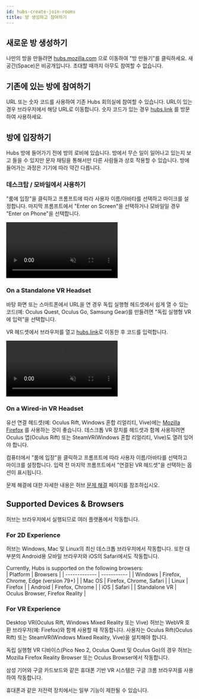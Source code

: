 ```yaml
---
id: hubs-create-join-rooms
title: 방 생성하고 참여하기
---
```


## 새로운 방 생성하기
나만의 방을 만들려면 [hubs.mozilla.com](https://hubs.mozilla.com/) 으로 이동하여 "방 만들기"를 클릭하세요. 새 공간(Space)은 비공개입니다. 초대할 때까지 아무도 참여할 수 없습니다.

## 기존에 있는 방에 참여하기
URL 또는 숫자 코드를 사용하여 기존 Hubs 회의실에 참여할 수 있습니다. URL이 있는 경우 브라우저에서 해당 URL로 이동합니다. 숫자 코드가 있는 경우 [hubs.link](https://hubs.link) 를 방문하여 사용하세요.

## 방에 입장하기
Hubs 방에 들어가기 전에 방의 로비에 있습니다. 방에서 무슨 일이 일어나고 있는지 보고 들을 수 있지만 문자 채팅을 통해서만 다른 사람들과 상호 작용할 수 있습니다. 방에 들어가는 과정은 기기에 따라 약간 다릅니다.

### 데스크탑 / 모바일에서 사용하기 

"룸에 입장"을 클릭하고 프롬프트에 따라 사용자 이름/아바타를 선택하고 마이크를 설정합니다. 마지막 프롬프트에서 "Enter on Screen"을 선택하거나 모바일일 경우 "Enter on Phone"을 선택합니다.

<video autoplay loop muted controls >
  <source src="img/hubs-enter-room.mp4" type="video/mp4">
  <img src="img/intro-hubs-enter-room-min.PNG" alt="Hubs Lobby">
  Your browser does not support HTML5 video.
</video>

### On a Standalone VR Headset

바탕 화면 또는 스마트폰에서 URL을 연 경우 독립 실행형 헤드셋에서 쉽게 열 수 있는 코드(예: Oculus Quest, Oculus Go, Samsung Gear)를 만들려면 "독립 실행형 VR에 입력"을 선택합니다.

VR 헤드셋에서 브라우저를 열고 [hubs.link](https://hubs.link)로 이동한 후 코드를 입력합니다.

<video autoplay loop muted controls >
  <source src="img/hubs-enter-standalone-vr.mp4" type="video/mp4">
  <img src="img/intro-hubs-enter-room-min.PNG" alt="Hubs Lobby">
  Your browser does not support HTML5 video.
</video>

### On a Wired-in VR Headset

유선 연결 헤드셋(예: Oculus Rift, Windows 혼합 리얼리티, Vive)에는 [Mozilla Firefox](https://www.mozilla.org/en-US/firefox/new/) 를 사용하는 것이 좋습니다. 데스크톱 VR 장치를 헤드셋과 함께 사용하려면 Oculus 앱(Oculus Rift) 또는 SteamVR(Windows 혼합 리얼리티, Vive)도 열려 있어야 합니다.

컴퓨터에서 "룸에 입장"을 클릭하고 프롬프트에 따라 사용자 이름/아바타를 선택하고 마이크를 설정합니다. 입력 전 마지막 프롬프트에서 "연결된 VR 헤드셋"을 선택하는 옵션이 표시됩니다.

문제 해결에 대한 자세한 내용은 허브 [문제 해결](hubs-troubleshooting.html) 페이지를 참조하십시오.

<!-- ![Enter room on Wired in device](img/hubs-enter-connected-vr.jpeg)

### On Cardboard


모바일 장치에서 Google 크롬을 사용하여 "방 입장"을 선택하고 프롬프트에 따라 사용자 이름/아바타를 선택하고 마이크를 설정합니다. 마지막 프롬프트에서 "Google Cardboard에 입력"을 선택합니다.-->

## Supported Devices & Browsers

허브는 브라우저에서 실행되므로 여러 플랫폼에서 작동합니다.

### For 2D Experience
허브는 Windows, Mac 및 Linux의 최신 데스크톱 브라우저에서 작동합니다. 또한 대부분의 Android용 모바일 브라우저와 iOS의 Safari에서도 작동합니다.

Currently, Hubs is supported on the following browsers:  
| Platform      | Browsers |
| ------------- | ----------- |
| Windows       | Firefox, Chrome, Edge (version 79+) |
| Mac OS        | Firefox, Chrome, Safari |
| Linux         | Firefox | 
| Android       | Firefox, Chrome | 
| iOS           | Safari | 
| Standalone VR | Oculus Browser, Firefox Reality | 

### For VR Experience
Desktop VR(Oculus Rift, Windows Mixed Reality 또는 Vive) 허브는 WebVR 호환 브라우저(예: Firefox)와 함께 사용할 때 작동합니다. 사용자는 Oculus Rift(Oculus Rift) 또는 SteamVR(Windows Mixed Reality, Vive)을 설치해야 합니다.

독립 실행형 VR 디바이스(Pico Neo 2, Oculus Quest 및 Oculus Go)의 경우 허브는 Mozilla Firefox Reality Browser 또는 Oculus Browser에서 작동합니다.

삼성 기어와 구글 카드보드와 같은 휴대폰 기반 VR 시스템은 구글 크롬 브라우저를 사용하여 작동합니다.

휴대폰과 같은 저전력 장치에서는 일부 기능이 제한될 수 있습니다.


